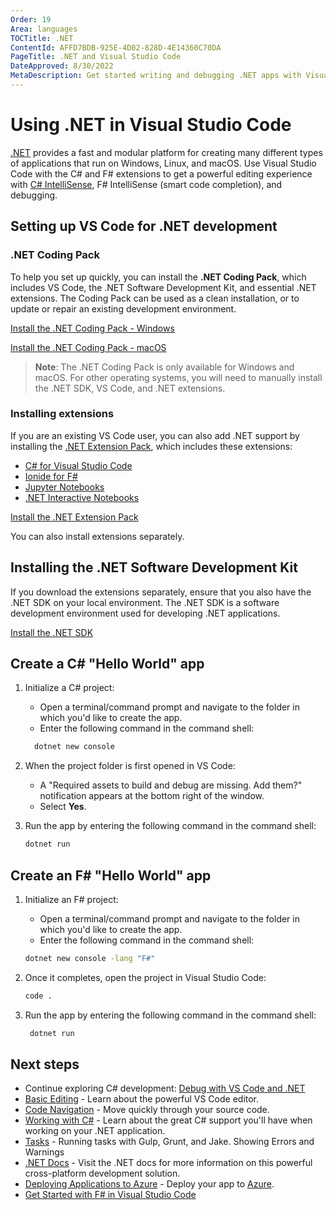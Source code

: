 ```yaml
---
Order: 19
Area: languages
TOCTitle: .NET
ContentId: AFFD7BDB-925E-4D02-828D-4E14360C70DA
PageTitle: .NET and Visual Studio Code
DateApproved: 8/30/2022
MetaDescription: Get started writing and debugging .NET apps with Visual Studio Code.
---
```

# Using .NET in Visual Studio Code

[.NET](https://dotnet.microsoft.com) provides a fast and modular platform for creating many different types of applications that run on Windows, Linux, and macOS. Use Visual Studio Code with the C# and F# extensions to get a powerful editing experience with [C# IntelliSense](https://learn.microsoft.com/visualstudio/ide/visual-csharp-intellisense), F# IntelliSense (smart code completion), and debugging.

## Setting up VS Code for .NET development

### .NET Coding Pack

To help you set up quickly, you can install the **.NET Coding Pack**, which includes VS Code, the .NET Software Development Kit, and essential .NET extensions. The Coding Pack can be used as a clean installation, or to update or repair an existing development environment.

<a class="tutorial-install-extension-btn" onclick="pushCodingPackEvent('dotnet', 'win')" href="https://aka.ms/dotnet-coding-pack-win">Install the .NET Coding Pack - Windows</a>

<a class="tutorial-install-extension-btn" onclick="pushCodingPackEvent('dotnet', 'mac')" href="https://aka.ms/dotnet-coding-pack-mac">Install the .NET Coding Pack - macOS</a><br>

> **Note**: The .NET Coding Pack is only available for Windows and macOS. For other operating systems, you will need to manually install the .NET SDK, VS Code, and .NET extensions.

### Installing extensions

If you are an existing VS Code user, you can also add .NET support by installing the [.NET Extension Pack](https://marketplace.visualstudio.com/items?itemName=ms-dotnettools.vscode-dotnet-pack), which includes these extensions:

* [C# for Visual Studio Code](https://marketplace.visualstudio.com/items?itemName=ms-dotnettools.csharp)
* [Ionide for F#](https://marketplace.visualstudio.com/items?itemName=Ionide.Ionide-fsharp)
* [Jupyter Notebooks](https://marketplace.visualstudio.com/items?itemName=ms-toolsai.jupyter)
* [.NET Interactive Notebooks](https://marketplace.visualstudio.com/items?itemName=ms-dotnettools.dotnet-interactive-vscode)

<a class="tutorial-install-extension-btn" href="vscode:extension/ms-dotnettools.vscode-dotnet-pack">Install the .NET Extension Pack</a>

You can also install extensions separately.

## Installing the .NET Software Development Kit

If you download the extensions separately, ensure that you also have the .NET SDK on your local environment. The .NET SDK is a software development environment used for developing .NET applications.

<a class="tutorial-install-extension-btn" href="https://aka.ms/vscDocs/dotnet/download">Install the .NET SDK</a>

## Create a C# "Hello World" app

1. Initialize a C# project:

   * Open a terminal/command prompt and navigate to the folder in which you'd like to create the app.
   * Enter the following command in the command shell:

   ```cmd
     dotnet new console
   ```

2. When the project folder is first opened in VS Code:

   * A "Required assets to build and debug are missing. Add them?" notification appears at the bottom right of the window.
   * Select **Yes**.

3. Run the app by entering the following command in the command shell:

   ```cmd
   dotnet run
   ```

## Create an F# "Hello World" app

1. Initialize an F# project:

   * Open a terminal/command prompt and navigate to the folder in which you'd like to create the app.
   * Enter the following command in the command shell:

   ```cmd
   dotnet new console -lang "F#"
   ```

2. Once it completes, open the project in Visual Studio Code:

   ```cmd
   code .
   ```

3. Run the app by entering the following command in the command shell:

   ```cmd
    dotnet run
   ```

## Next steps

* Continue exploring C# development: [Debug with VS Code and .NET](https://learn.microsoft.com/dotnet/articles/csharp/getting-started/with-visual-studio-code#debug)
* [Basic Editing](/docs/editor/codebasics.md) - Learn about the powerful VS Code editor.
* [Code Navigation](/docs/editor/editingevolved.md) - Move quickly through your source code.
* [Working with C#](/docs/languages/csharp.md) - Learn about the great C# support you'll have when working on your .NET application.
* [Tasks](/docs/editor/tasks.md) - Running tasks with Gulp, Grunt, and Jake.  Showing Errors and Warnings
* [.NET Docs](https://learn.microsoft.com/dotnet) - Visit the .NET docs for more information on this powerful cross-platform development solution.
* [Deploying Applications to Azure](/docs/azure/deployment.md) - Deploy your app to [Azure](https://azure.microsoft.com).
* [Get Started with F# in Visual Studio Code](https://learn.microsoft.com/dotnet/fsharp/get-started/get-started-vscode)
